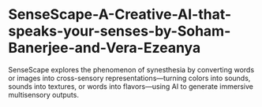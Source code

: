 # SenseScape-A-Creative-AI-that-speaks-your-senses-by-Soham-Banerjee-and-Vera-Ezeanya
SenseScape explores the phenomenon of synesthesia by converting words or images into cross-sensory representations—turning colors into sounds, sounds into textures, or words into flavors—using AI to generate immersive multisensory outputs.
